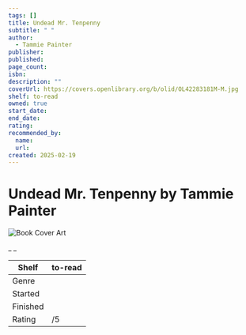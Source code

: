 ```yaml
---
tags: []
title: Undead Mr. Tenpenny
subtitle: " "
author:
  - Tammie Painter
publisher:
published:
page_count:
isbn:
description: ""
coverUrl: https://covers.openlibrary.org/b/olid/OL42283181M-M.jpg
shelf: to-read
owned: true
start_date:
end_date:
rating:
recommended_by:
  name:
  url:
created: 2025-02-19
---
```


# Undead Mr. Tenpenny by Tammie Painter

![Book Cover Art](https://covers.openlibrary.org/b/olid/OL42283181M-M.jpg)

_ _

| Shelf | to-read |
| --- | --- |
| Genre |  |
| Started |  |
| Finished |  |
| Rating | /5 |
